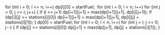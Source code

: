 for (int i = 0; i <= n; i++) dp[i][0] = startFuel;
​
for (int i = 0; i < n; i++)
for (int j = 0; j <= i; j++) {
if (i >= j+1)
dp[i+1][j+1] = max(dp[i+1][j+1], dp[i][j+1]);
if (dp[i][j] >= stations[i][0])
dp[i+1][j+1] = max(dp[i+1][j+1], dp[i][j] + stations[i][1]);
}
dp[0] = startFuel;
for (int i = 0; i < n; i++)
for (int j = i; j >= 0; j--) {
if (dp[j] >= stations[i][0])
dp[j+1] = max(dp[j+1], dp[j] + stations[i][1]);
}